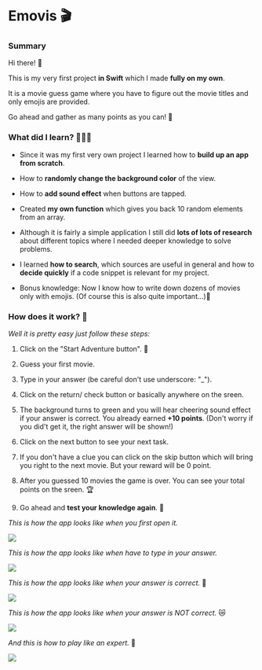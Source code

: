 # Emovis 🎬

### Summary

Hi there! 👋

This is my very first project **in Swift** which I made **fully on my own**.

It is a movie guess game where you have to figure out the movie titles and only emojis are provided. 

Go ahead and gather as many points as you can! 👀


### What did I learn? 👩🏻‍💻

- Since it was my first very own project I learned how to **build up an app from scratch**.

- How to **randomly change the background color** of the view.

- How to **add sound effect** when buttons are tapped.

- Created **my own function** which gives you back 10 random elements from an array.

- Although it is fairly a simple application I still did **lots of lots of research** about different topics where I needed deeper knowledge to solve problems. 

- I learned **how to search**, which sources are useful in general and how to **decide quickly** if a code snippet is relevant for my project. 

+ Bonus knowledge: Now I know how to write down dozens of movies only with emojis. (Of course this is also quite important...)🎉


### How does it work? 🧐

*Well it is pretty easy just follow these steps:*

1. Click on the "Start Adventure button". 🚀

2. Guess your first movie. 

3. Type in your answer (be careful don't use underscore: "_").

4. Click on the return/ check button or basically anywhere on the sreen.

5. The background turns to green and you will hear cheering sound effect if your answer is correct. You already earned **+10 points**. (Don't worry if you did't get it, the right answer will be shown!)

6. Click on the next button to see your next task.

7. If you don't have a clue you can click on the skip button which will bring you right to the next movie. But your reward will be 0 point. 

8. After you guessed 10 movies the game is over. You can see your total points on the sreen. 🏆

9. Go ahead and **test your knowledge again**. 🎯



*This is how the app looks like when you first open it.*

![](Images/Look1.png)

*This is how the app looks like when have to type in your answer.*


![](Images/Look4.png)


*This is how the app looks like when your answer is correct.* 👑

![](Images/Look2.png)


*This is how the app looks like when your answer is NOT correct.* 😿

![](Images/Look3.png)


*And this is how to play like an expert.* 💃

![](Images/Look5.png)


